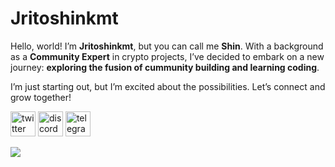# Jritoshinkmt
Hello, world! I’m **Jritoshinkmt**, but you can call me **Shin**. With a background as a **Community Expert** in crypto projects, I’ve decided to embark on a new journey: **exploring the fusion of cummunity building and learning coding**.

I’m just starting out, but I’m excited about the possibilities. Let’s connect and grow together!

[<img src='https://cdn.jsdelivr.net/npm/simple-icons@3.0.1/icons/twitter.svg' alt='twitter' height='40'>](https://twitter.com/jritoshinkmt)  [<img src='https://cdn.jsdelivr.net/npm/simple-icons@3.0.1/icons/discord.svg' alt='discord' height='40'>](https://discord.gg/https://discordapp.com/users/802819019631099934)  [<img src='https://cdn.jsdelivr.net/npm/simple-icons@3.0.1/icons/telegram.svg' alt='telegram' height='40'>](https://t.me/jritoshinkmt)

[![](https://visitcount.itsvg.in/api?id=jritoshinkmt&icon=8&color=12)](https://visitcount.itsvg.in)
